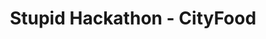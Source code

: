 ---
layout: default
title: Stupid Hackathon - CityFood
description: I participated in the "Stupid Hackathon" event with some friends, where the goal is to come up with a stupid product/idea. We came up with the idea for an app that would generate random recipes for you. We created a proof of concept app that we presented at the hackathon and we won the first price.
thumbnail: images/citywok.jpg
readmore : https://github.com/Vestergaard32/CityFood
---